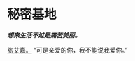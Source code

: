 # 秘密基地

_**想来生活不过是痛苦美丽。**_


[张艾嘉。](https://mp.weixin.qq.com/s/txdhRhl1CDYa5k8nyigJQA) “可是亲爱的你，我不能说我爱你。”

